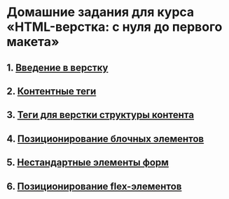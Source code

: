 # Домашние задания для курса «HTML-верстка: с нуля до первого макета»

## 1. [Введение в верстку](introduction-html-css/)
## 2. [Контентные теги](content-tags/)
## 3. [Теги для верстки структуры контента](content-structure-tags/)
## 4. [Позиционирование блочных элементов](block-elements-positioning/)
## 5. [Нестандартные элементы форм](form-elements/)
## 6. [Позиционирование flex-элементов](flex-elements-positioning/)
